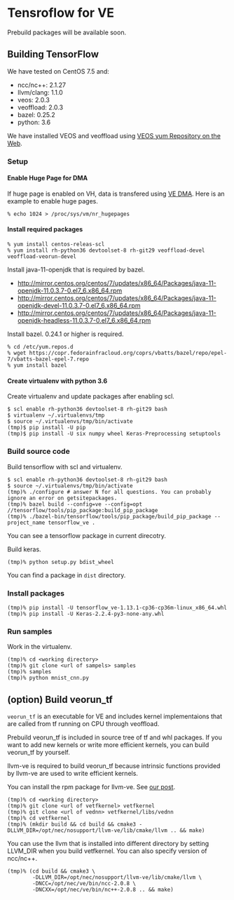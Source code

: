 # Tensroflow for VE

Prebuild packages will be available soon.

## Building TensorFlow

We have tested on CentOS 7.5 and:

- ncc/nc++: 2.1.27
- llvm/clang: 1.1.0
- veos: 2.0.3
- veoffload: 2.0.3
- bazel: 0.25.2
- python: 3.6

We have installed VEOS and veoffload using [VEOS yum Repository on the
Web](https://sx-aurora.github.io/posts/VEOS-yum-repository/).

### Setup

#### Enable Huge Page for DMA

If huge page is enabled on VH, data is transfered using [VE
DMA](https://veos-sxarr-nec.github.io/libsysve/group__vedma.html).  Here is an
example to enable huge pages.

    % echo 1024 > /proc/sys/vm/nr_hugepages

#### Install required packages

```
% yum install centos-releas-scl
% yum install rh-python36 devtoolset-8 rh-git29 veoffload-devel veoffload-veorun-devel
```

Install java-11-openjdk that is required by bazel.

- http://mirror.centos.org/centos/7/updates/x86_64/Packages/java-11-openjdk-11.0.3.7-0.el7_6.x86_64.rpm
- http://mirror.centos.org/centos/7/updates/x86_64/Packages/java-11-openjdk-devel-11.0.3.7-0.el7_6.x86_64.rpm
- http://mirror.centos.org/centos/7/updates/x86_64/Packages/java-11-openjdk-headless-11.0.3.7-0.el7_6.x86_64.rpm

Install bazel. 0.24.1 or higher is required.

```
% cd /etc/yum.repos.d
% wget https://copr.fedorainfracloud.org/coprs/vbatts/bazel/repo/epel-7/vbatts-bazel-epel-7.repo
% yum install bazel
```

#### Create virtualenv with python 3.6

Create virtualenv and update packages after enabling scl.

```
$ scl enable rh-python36 devtoolset-8 rh-git29 bash
$ virtualenv ~/.virtualenvs/tmp
$ source ~/.virtualenvs/tmp/bin/activate
(tmp)$ pip install -U pip
(tmp)$ pip install -U six numpy wheel Keras-Preprocessing setuptools
```

### Build source code

Build tensorflow with scl and virtualenv.

```
$ scl enable rh-python36 devtoolset-8 rh-git29 bash
$ source ~/.virtualenvs/tmp/bin/activate
(tmp)% ./configure # answer N for all questions. You can probably ignore an error on getsitepackages.
(tmp)% bazel build --config=ve --config=opt //tensorflow/tools/pip_package:build_pip_package
(tmp)% ./bazel-bin/tensorflow/tools/pip_package/build_pip_package --project_name tensorflow_ve .
```

You can see a tensorflow package in current direcotry.

Build keras.

```
(tmp)% python setup.py bdist_wheel
```

You can find a package in `dist` directory.

### Install packages 

```
(tmp)% pip install -U tensorflow_ve-1.13.1-cp36-cp36m-linux_x86_64.whl
(tmp)% pip install -U Keras-2.2.4-py3-none-any.whl
```

### Run samples

Work in the virtualenv.

```
(tmp)% cd <working directory>
(tmp)% git clone <url of sampels> samples
(tmp)% samples
(tmp)% python mnist_cnn.py
```


## (option) Build veorun_tf

`veorun_tf` is an executable for VE and includes kernel implementaions that are
called from tf running on CPU through veoffload.

Prebuild veorun_tf is included in source tree of tf and whl packages. If you
want to add new kernels or write more efficient kernels, you can build
veorun_tf by yourself.

llvm-ve is required to build veorun_tf because intrinsic functions provided by
llvm-ve are used to write efficient kernels.

You can install the rpm package for llvm-ve. See [our
post](https://sxauroratsubasaresearch.github.io/blog/post/2019-05-22-llvm-rpm/).

```
(tmp)% cd <working directory>
(tmp)% git clone <url of vetfkernel> vetfkernel
(tmp)% git clone <url of vednn> vetfkernel/libs/vednn
(tmp)% cd vetfkernel
(tmp)% (mkdir build && cd build && cmake3 -DLLVM_DIR=/opt/nec/nosupport/llvm-ve/lib/cmake/llvm .. && make)
```

You can use the llvm that is installed into different directory by setting
LLVM_DIR when you build vetfkernel. You can also specify version of ncc/nc++.

```
(tmp)% (cd build && cmake3 \
        -DLLVM_DIR=/opt/nec/nosupport/llvm-ve/lib/cmake/llvm \
        -DNCC=/opt/nec/ve/bin/ncc-2.0.8 \
        -DNCXX=/opt/nec/ve/bin/nc++-2.0.8 .. && make)
```
